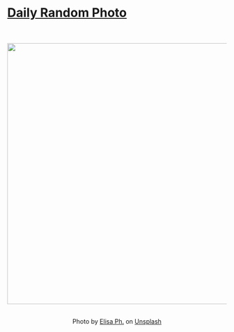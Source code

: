 # [Daily Random Photo](https://www.dailyrandomphoto.com/)

<div align="center">
  <br>
  <br>
  <a href="https://www.dailyrandomphoto.com/p/2022/2022-05-20/"><img src="https://images.unsplash.com/photo-1629459305639-9d844623a0f8?crop=entropy&cs=tinysrgb&fit=max&fm=jpg&ixid=Mnw3NzUwOHwwfDF8cmFuZG9tfHx8fHx8fHx8MTY1MzAwNjc1OA&ixlib=rb-1.2.1&q=80&w=1080" width="600px"></a>
  <br>
  <br>
  <p class="has-text-grey">Photo by <a href="https://unsplash.com/@elisa1308?utm_source=Daily%20Random%20Photo&amp;utm_medium=referral" target="_blank" rel="noopener noreferrer">Elisa Ph.</a> on <a href="https://unsplash.com/photos/eJpsyOts7So?utm_source=Daily%20Random%20Photo&amp;utm_medium=referral" target="_blank" rel="noopener noreferrer">Unsplash</a></p>
</div>
